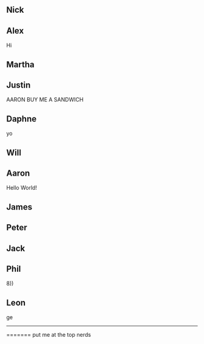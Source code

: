 Nick
--------------------



Alex
--------------------
Hi


Martha
--------------------



Justin
--------------------
AARON BUY ME A SANDWICH


Daphne
--------------------
yo


Will
--------------------



Aaron
--------------------

Hello World!

James
--------------------



Peter
--------------------



Jack
--------------------



Phil
--------------------
8))


Leon
--------------------

ge
_____________________

=======
put me at the top nerds

